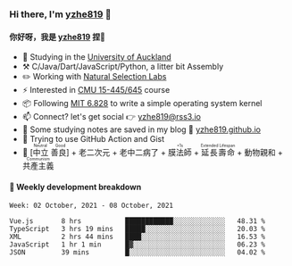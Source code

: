 ### Hi there, I'm [yzhe819](https://github.com/yzhe819) 👋

#### 你好呀，我是 [yzhe819](https://github.com/yzhe819) 捏👋

- 📖 Studying in the [University of Auckland](https://www.auckland.ac.nz/en.html)
- :hammer_and_pick: C/Java/Dart/JavaScript/Python, a litter bit Assembly
- :pencil2: Working with [Natural Selection Labs](https://github.com/NaturalSelectionLabs)
- ⚡ Interested in [CMU 15-445/645](https://15445.courses.cs.cmu.edu/fall2020/) course
- 📦 Following [MIT 6.828](https://pdos.csail.mit.edu/6.828/2018/overview.html) to write a simple operating system kernel
- 📫 Connect? let's get social 👉 yzhe819@rss3.io
- :scroll: Some studying notes are saved in my blog :space_invader: [yzhe819.github.io](https://yzhe819.github.io/)
- 🌟 Trying to use GitHub Action and Gist
- 🔑 <ruby>[中立 善良]<rp>（</rp><rt>Neutral Good</rt><rp>）</rp></ruby> + 老二次元 + 老中二病了 + <ruby>膜法師<rp>（</rp><rt>+1s</rt><rp>）</rp></ruby> + <ruby>延長壽命<rp>（</rp><rt>Extended Lifespan</rt><rp>）</rp></ruby> + 動物親和 + <ruby>共產主義<rp>（</rp><rt>Communism</rt><rp>）</rp></ruby>



#### 📝 Weekly development breakdown

<!--START_SECTION:waka-->
```text
Week: 02 October, 2021 - 08 October, 2021

Vue.js       8 hrs           ████████████░░░░░░░░░░░░░   48.31 % 
TypeScript   3 hrs 19 mins   █████░░░░░░░░░░░░░░░░░░░░   20.03 % 
XML          2 hrs 44 mins   ████░░░░░░░░░░░░░░░░░░░░░   16.53 % 
JavaScript   1 hr 1 min      █▓░░░░░░░░░░░░░░░░░░░░░░░   06.23 % 
JSON         39 mins         █░░░░░░░░░░░░░░░░░░░░░░░░   04.02 % 
```
<!--END_SECTION:waka-->



